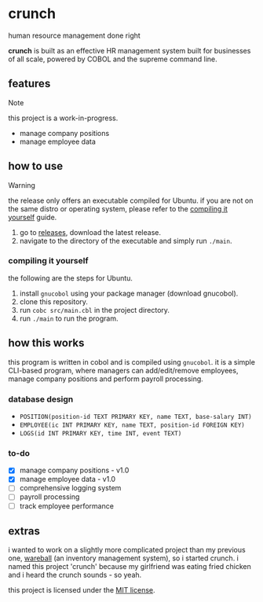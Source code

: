 # crunch

human resource management done right

**crunch** is built as an effective HR management system built for businesses of all scale, powered by COBOL and the supreme command line.

## features

> [!NOTE]
> this project is a work-in-progress.

- manage company positions
- manage employee data

## how to use

> [!WARNING]
> the release only offers an executable compiled for Ubuntu. if you are not on the same distro or operating system, please refer to the [compiling it yourself](#compiling-it-yourself) guide.

1. go to [releases](https://github.com/theluqmn/crunch/releases/latest), download the latest release.
2. navigate to the directory of the executable and simply run `./main`.

### compiling it yourself

the following are the steps for Ubuntu.

1. install `gnucobol` using your package manager (download gnucobol).
2. clone this repository.
3. run `cobc src/main.cbl` in the project directory.
4. run `./main` to run the program.

## how this works

this program is written in cobol and is compiled using `gnucobol`. it is a simple CLI-based program, where managers can add/edit/remove employees, manage company positions and perform payroll processing.

### database design

- `POSITION(position-id TEXT PRIMARY KEY, name TEXT, base-salary INT)`
- `EMPLOYEE(ic INT PRIMARY KEY, name TEXT, position-id FOREIGN KEY)`
- `LOGS(id INT PRIMARY KEY, time INT, event TEXT)`

### to-do

- [x] manage company positions - v1.0
- [x] manage employee data - v1.0
- [ ] comprehensive logging system
- [ ] payroll processing
- [ ] track employee performance

## extras

i wanted to work on a slightly more complicated project than my previous one, [wareball](https://github.com/theluqmn/wareball) (an inventory management system), so i started crunch. i named this project 'crunch' because my girlfriend was eating fried chicken and i heard the crunch sounds - so yeah.

this project is licensed under the [MIT license](https://github.com/theluqmn/crunch/blob/main/LICENSE).
